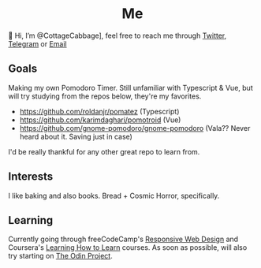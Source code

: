 <h1 align='center'>Me</h1>

👋 Hi, I’m @CottageCabbage], feel free to reach me through [Twitter](https://twitter.com/CottageCabbage), [Telegram](https://t.me/CottageCabbage) or [Email](CottageCabbage@protonmail.com)

## Goals
Making my own Pomodoro Timer. Still unfamiliar with Typescript & Vue, but will try studying from the repos below, they're my favorites.
+ https://github.com/roldanjr/pomatez (Typescript)
+ https://github.com/karimdaghari/pomotroid (Vue)
+ https://github.com/gnome-pomodoro/gnome-pomodoro (Vala?? Never heard about it. Saving just in case)

I'd be really thankful for any other great repo to learn from.

## Interests
I like baking and also books. Bread + Cosmic Horror, specifically. 

## Learning
Currently going through freeCodeCamp's [Responsive Web Design](https://www.freecodecamp.org/learn/responsive-web-design/) and Coursera's [Learning How to Learn](https://www.coursera.org/learn/learning-how-to-learn) courses. As soon as possible, will also try starting on [The Odin Project](https://www.theodinproject.com/).

